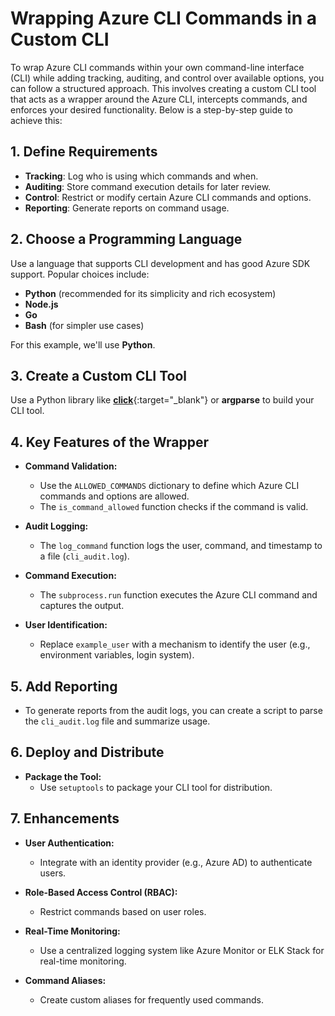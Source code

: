 # Wrapping Azure CLI Commands in a Custom CLI  

To wrap Azure CLI commands within your own command-line interface (CLI) while adding tracking, auditing, and control over available options, you can follow a structured approach. This involves creating a custom CLI tool that acts as a wrapper around the Azure CLI, intercepts commands, and enforces your desired functionality. Below is a step-by-step guide to achieve this:  

## 1. Define Requirements  
- **Tracking**: Log who is using which commands and when.  
- **Auditing**: Store command execution details for later review.  
- **Control**: Restrict or modify certain Azure CLI commands and options.  
- **Reporting**: Generate reports on command usage.  

## 2. Choose a Programming Language  
Use a language that supports CLI development and has good Azure SDK support. Popular choices include:  

- **Python** (recommended for its simplicity and rich ecosystem)  
- **Node.js**  
- **Go**  
- **Bash** (for simpler use cases)  

For this example, we'll use **Python**.  

## 3. Create a Custom CLI Tool  
Use a Python library like [**click**](https://click.palletsprojects.com/en/stable/){:target="_blank"} or **argparse** to build your CLI tool.  


## 4. Key Features of the Wrapper

- **Command Validation:**
  - Use the `ALLOWED_COMMANDS` dictionary to define which Azure CLI commands and options are allowed.
  - The `is_command_allowed` function checks if the command is valid.

- **Audit Logging:**
  - The `log_command` function logs the user, command, and timestamp to a file (`cli_audit.log`).

- **Command Execution:**
  - The `subprocess.run` function executes the Azure CLI command and captures the output.

- **User Identification:**
  - Replace `example_user` with a mechanism to identify the user (e.g., environment variables, login system).

## 5. Add Reporting

- To generate reports from the audit logs, you can create a script to parse the `cli_audit.log` file and summarize usage.

## 6. Deploy and Distribute

- **Package the Tool:**
  - Use `setuptools` to package your CLI tool for distribution.

## 7. Enhancements

- **User Authentication:**
  - Integrate with an identity provider (e.g., Azure AD) to authenticate users.

- **Role-Based Access Control (RBAC):**
  - Restrict commands based on user roles.

- **Real-Time Monitoring:**
  - Use a centralized logging system like Azure Monitor or ELK Stack for real-time monitoring.

- **Command Aliases:**
  - Create custom aliases for frequently used commands.





